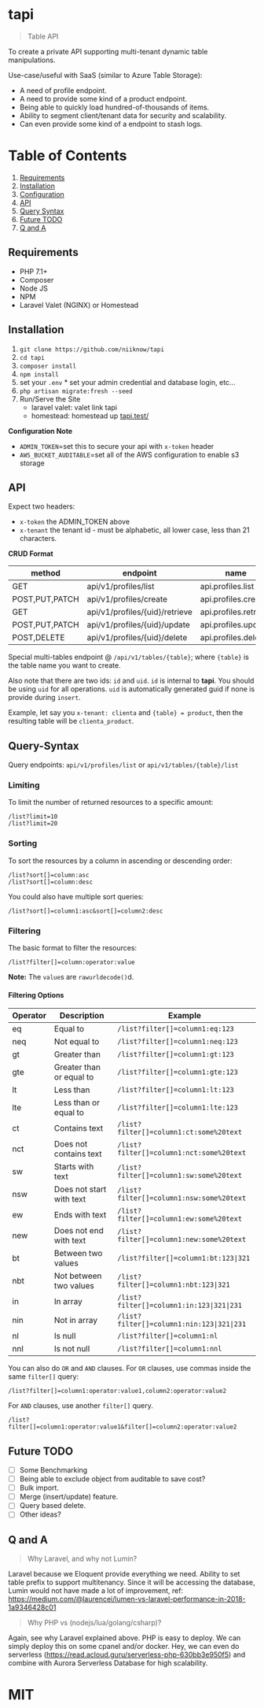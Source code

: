 # tapi
> Table API

To create a private API supporting multi-tenant dynamic table manipulations.

Use-case/useful with SaaS (similar to Azure Table Storage):
* A need of profile endpoint.
* A need to provide some kind of a product endpoint.
* Being able to quickly load hundred-of-thousands of items.
* Ability to segment client/tenant data for security and scalability.
* Can even provide some kind of a endpoint to stash logs.

# Table of Contents
1. [Requirements](#requirements)
2. [Installation](#installation)
3. [Configuration](#configuration)
4. [API](#api)
5. [Query Syntax](#query-syntax)
6. [Future TODO](#future-todo)
7. [Q and A](#Q-and-A)

## Requirements
- PHP 7.1+
- Composer
- Node JS
- NPM
- Laravel Valet (NGINX) or Homestead

## Installation
1. `git clone https://github.com/niiknow/tapi`
2. `cd tapi`
3. `composer install`
4. `npm install`
5. set your `.env` * set your admin credential and database login, etc...
6. `php artisan migrate:fresh --seed`
7. Run/Serve the Site
    - laravel valet: valet link tapi
    - homestead: homestead up
    [tapi.test/](tapi.test)

**Configuration Note**
- `ADMIN_TOKEN`=set this to secure your api with `x-token` header
- `AWS_BUCKET_AUDITABLE`=set all of the AWS configuration to enable s3 storage

## API
Expect two headers:
- `x-token` the ADMIN_TOKEN above
- `x-tenant` the tenant id - must be alphabetic, all lower case, less than 21 characters.

**CRUD Format**

| method | endpoint | name |
| --- | --- | --- |      
| GET | api/v1/profiles/list | api.profiles.list |
| POST,PUT,PATCH | api/v1/profiles/create | api.profiles.create |
| GET | api/v1/profiles/{uid}/retrieve| api.profiles.retrieve |
| POST,PUT,PATCH | api/v1/profiles/{uid}/update | api.profiles.update |       
| POST,DELETE | api/v1/profiles/{uid}/delete | api.profiles.delete |

Special multi-tables endpoint @ `/api/v1/tables/{table}`; where `{table}` is the table name you want to create.  

Also note that there are two ids: `id` and `uid`. `id` is internal to **tapi**.  You should be using `uid` for all operations.  `uid` is automatically generated guid if none is provide during `insert`.

Example, let say you `x-tenant: clienta` and `{table} = product`, then the resulting table will be `clienta_product`.

## Query-Syntax
Query endpoints: `api/v1/profiles/list` or `api/v1/tables/{table}/list`

### Limiting

To limit the number of returned resources to a specific amount:

```
/list?limit=10
/list?limit=20
```

### Sorting

To sort the resources by a column in ascending or descending order:

```
/list?sort[]=column:asc
/list?sort[]=column:desc
```

You could also have multiple sort queries:

```
/list?sort[]=column1:asc&sort[]=column2:desc
```

### Filtering

The basic format to filter the resources:

```
/list?filter[]=column:operator:value
```

**Note:** The `value`s are `rawurldecode()`d.

#### Filtering Options

| Operator | Description | Example |
| --- | --- | --- |
| eq | Equal to | `/list?filter[]=column1:eq:123` |
| neq | Not equal to | `/list?filter[]=column1:neq:123` |
| gt | Greater than | `/list?filter[]=column1:gt:123` |
| gte | Greater than or equal to | `/list?filter[]=column1:gte:123` |
| lt | Less than | `/list?filter[]=column1:lt:123` |
| lte | Less than or equal to | `/list?filter[]=column1:lte:123` |
| ct | Contains text | `/list?filter[]=column1:ct:some%20text` |
| nct | Does not contains text | `/list?filter[]=column1:nct:some%20text` |
| sw | Starts with text | `/list?filter[]=column1:sw:some%20text` |
| nsw | Does not start with text | `/list?filter[]=column1:nsw:some%20text` |
| ew | Ends with text | `/list?filter[]=column1:ew:some%20text` |
| new | Does not end with text | `/list?filter[]=column1:new:some%20text` |
| bt | Between two values | `/list?filter[]=column1:bt:123\|321` |
| nbt | Not between two values | `/list?filter[]=column1:nbt:123\|321` |
| in | In array | `/list?filter[]=column1:in:123\|321\|231` |
| nin | Not in array | `/list?filter[]=column1:nin:123\|321\|231` |
| nl | Is null | `/list?filter[]=column1:nl` |
| nnl | Is not null | `/list?filter[]=column1:nnl` |

You can also do `OR` and `AND` clauses. For `OR` clauses, use commas inside the same `filter[]` query:

```
/list?filter[]=column1:operator:value1,column2:operator:value2
```

For `AND` clauses, use another `filter[]` query.

```
/list?filter[]=column1:operator:value1&filter[]=column2:operator:value2
```

## Future TODO
- [ ] Some Benchmarking
- [ ] Being able to exclude object from auditable to save cost?
- [ ] Bulk import.
- [ ] Merge (insert/update) feature.
- [ ] Query based delete.
- [ ] Other ideas?

## Q and A
> Why Laravel, and why not Lumin?

Laravel because we Eloquent provide everything we need.  Ability to set table prefix to support multitenancy.
Since it will be accessing the database, Lumin would not have made a lot of improvement, ref: https://medium.com/@laurencei/lumen-vs-laravel-performance-in-2018-1a9346428c01

> Why PHP vs (nodejs/lua/golang/csharp)?

Again, see why Laravel explained above.  PHP is easy to deploy.  We can simply deploy this on some cpanel and/or docker.  Hey, we can even do serverless (https://read.acloud.guru/serverless-php-630bb3e950f5) and combine with Aurora Serverless Database for high scalability.

# MIT
